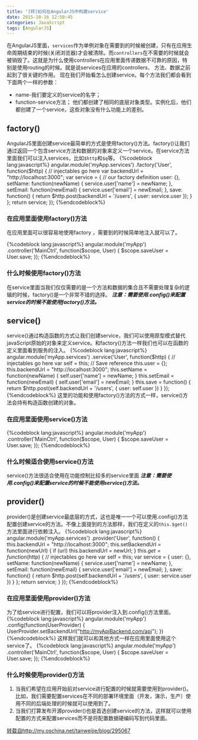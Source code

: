 ```yaml
---
title: '[转]如何在AngularJS中构建service'
date: 2015-10-16 12:50:45
categories: JavaScript
tags: [AngularJS]
---
```

在AngularJS里面，`services`作为单例对象在需要到的时候被创建，只有在应用生命周期结束的时候(关闭浏览器)才会被清除。而`controllers`在不需要的时候就会被销毁了。这就是为什么使用controllers在应用里面传递数据不可靠的原因，特别是使用routing的时候。就是说services在应用的controllers、 方法、数据之前起到了很关键的作用。
现在我们开始看怎么创建service。每个方法我们都会看到下面两个一样的参数：
* name-我们要定义的service的名字；
* function-service方法；
  他们都创建了相同的底层对象类型。实例化后，他们都创建了一个service，这些对象没有什么功能上的差别。

## factory()
AngularJS里面创建service最简单的方式是使用factory()方法。factory()让我们通过返回一个包含service方法和数据的对象来定义一个service。在service方法里面我们可以注入services，比如`$http`和`$q`等。
{%codeblock lang:javascript%}
angular.module('myApp.services')
.factory('User', function($http) { // injectables go here
  var backendUrl = "http://localhost:3000";  var service = {    // our factory definition
    user: {},
    setName: function(newName) { 
      service.user['name'] = newName; 
    },
    setEmail: function(newEmail) {
      service.user['email'] = newEmail;
    },
    save: function() {
      return $http.post(backendUrl + '/users', {
        user: service.user
      });
    }
  };  return service;
});
{%endcodeblock%}
### 在应用里面使用factory()方法
在应用里面可以很容易地使用factory ，需要到的时候简单地注入就可以了。
<!--more-->
{%codeblock lang:javascript%}
angular.module('myApp')
.controller('MainCtrl', function($scope, User) {
  $scope.saveUser = User.save;
});
{%endcodeblock%}
### 什么时候使用factory()方法
在service里面当我们仅仅需要的是一个方法和数据的集合且不需要处理复杂的逻辑的时候，factory()是一个非常不错的选择。
**_注意：需要使用.config()来配置service的时候不能使用factory()方法。_**

## service()
service()通过构造函数的方式让我们创建service，我们可以使用原型模式替代javaScript原始的对象来定义service。和factory()方法一样我们也可以在函数的定义里面看到服务的注入。
{%codeblock lang:javascript%}
angular.module('myApp.services')
.service('User', function($http) { // injectables go here
  var self = this; // Save reference
  this.user = {};
  this.backendUrl = "http://localhost:3000";
  this.setName = function(newName) {
    self.user['name'] = newName;
  }
  this.setEmail = function(newEmail) {
    self.user['email'] = newEmail;
  }
  this.save = function() {
    return $http.post(self.backendUrl + '/users', {
      user: self.user
    })
  }
});
{%endcodeblock%}
这里的功能和使用factory()方法的方式一样，service()方法会持有构造函数创建的对象。
### 在应用里面使用service()方法
{%codeblock lang:javascript%}
angular.module('myApp')
.controller('MainCtrl', function($scope, User) {
  $scope.saveUser = User.save;
});
{%endcodeblock%}
### 什么时候适合使用service()方法
service()方法很适合使用在功能控制比较多的service里面
**_注意：需要使用.config()来配置service的时候不能使用service()方法。_**

## provider()
provider()是创建service最底层的方式，这也是唯一一个可以使用.config()方法配置创建service的方法。不像上面提到的方法那样，我们在定义的`this.$get()`方法里面进行依赖注入。
{%codeblock lang:javascript%}
angular.module('myApp.services')
.provider('User', function() {
  this.backendUrl = "http://localhost:3000";
  this.setBackendUrl = function(newUrl) {
    if (url) this.backendUrl = newUrl;
  }
  this.$get = function($http) { // injectables go here
    var self = this;
    var service = {
      user: {},
      setName: function(newName) {
        service.user['name'] = newName;
      },
      setEmail: function(newEmail) {
        service.user['email'] = newEmail;
      },
      save: function() {
        return $http.post(self.backendUrl + '/users', {
          user: service.user
        })
      }
    };
    return service;
  }
});
{%endcodeblock%}
### 在应用里面使用provider()方法
为了给service进行配置，我们可以将provider注入到.config()方法里面。
{%codeblock lang:javascript%}
angular.module('myApp')
.config(function(UserProvider) {
  UserProvider.setBackendUrl("http://myApiBackend.com/api");
})
{%endcodeblock%}
这样我们就可以和其他方式一样在应用里面使用这个service了。
{%codeblock lang:javascript%}
angular.module('myApp')
.controller('MainCtrl', function($scope, User) {
  $scope.saveUser = User.save;
});
{%endcodeblock%}
### 什么时候使用provider()方法
1. 当我们希望在应用开始前对service进行配置的时候就需要使用到provider()。比如，我们需要配置services在不同的部署环境里面（开发，演示，生产）使用不同的后端处理的时候就可以使用到了。
2. 当我们打算发布开源provider()也是首选创建service的方法，这样就可以使用配置的方式来配置services而不是将配置数据硬编码写到代码里面。

[转载自http://my.oschina.net/tanweijie/blog/295067](http://my.oschina.net/tanweijie/blog/295067)